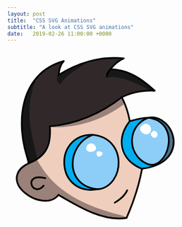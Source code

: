 ```yaml
---
layout: post
title:  "CSS SVG Animations"
subtitle: "A look at CSS SVG animations"
date:   2019-02-26 11:00:00 +0000
---
```


<svg id="maboi-drawself" xmlns="http://www.w3.org/2000/svg" width="400" height="400">
	<path id="hair" class="shade"
	style="fill:#312929;fill-opacity:1;fill-rule:nonzero;stroke:none;stroke-width:4"
	d="M 49.002,255.376 C 44.861363,240.56032 42.726096,221.26752 39.96492,204.64867 33.569815,156.11234 34.53359,101.68969 66.273855,61.458738 77.379429,46.163821 94.193466,36.181281 112.35388,31.794302 c 4.10201,-0.682841 16.44015,-9.196305 10.37051,-0.208306 -4.33798,7.099864 -13.6935,34.169106 1.47761,20.591004 29.16454,-16.991298 61.45366,-29.523756 94.86517,-34.580937 13.57196,-0.812716 27.01177,1.747359 40.49383,2.900937 -8.25404,7.940706 -19.61107,13.359695 -25.92,22.72 38.0844,2.037556 72.17,23.177287 99.06212,48.939375 -6.85106,2.375814 -27.50231,-0.526068 -39.33625,3.16375 -17.32356,1.423837 -32.60892,10.383805 -46.28687,20.536875 -43.35668,30.73622 -94.29898,52.04884 -147.464,56.85 -6.661519,6.47001 -0.112366,27.96215 -5.256875,39.6668 -4.24141,22.26047 -23.144186,39.27185 -45.038125,43.6422 z"
	/>
	<path id="face" class="shade"
	style="fill:#efcebd;fill-opacity:1;fill-rule:nonzero;stroke:none;stroke-width:4"
	d="M 255.4,380.175 C 205.61418,378.39211 161.70408,352.22357 118.80975,329.68125 106.15381,324.13756 94.065321,344.16903 78.531547,340.45906 52.015012,340.03571 29.776678,316.70668 23.296371,292.14375 17.856575,273.21983 36.628843,260.35512 52.521,256.016 c 21.818632,-5.97249 41.416169,-23.43182 43.671484,-46.91352 3.292985,-15.19856 -6.56396,-41.39531 18.701646,-37.84398 37.54324,-5.74581 74.23201,-17.62722 106.47553,-37.98784 13.13589,-3.37221 30.04659,-28.98432 40.22076,-18.98366 5.07695,16.63334 20.3755,36.27496 11.3002,53.19344 -13.7542,18.3016 -23.23592,43.98202 -11.91312,65.79906 8.62032,17.49344 26.09654,28.75866 43.3825,36.8165 -8.00524,36.00398 -16.64594,72.30451 -31.80625,106.05625 -2.56307,6.59635 -11.83844,2.78543 -17.15375,4.02275 z m -1.28,-40 c 6.87656,-3.80189 19.38046,-19.27694 16.285,-21.26 -1.34943,12.9642 -26.34536,21.39606 -24.7,27.56 3.2373,-1.42346 5.49578,-4.37708 8.415,-6.3 z m -24.64,-34.56 c 30.43458,-24.38664 31.47486,-77.28873 -0.53375,-100.824 -23.77385,-21.23615 -60.60451,-14.53757 -83.62625,4.185 -19.83319,20.23263 -24.70309,54.38306 -10.02119,78.955 12.35248,25.0954 43.76697,33.37911 69.62969,28.77563 9.34801,-0.57952 17.61636,-5.01531 24.5515,-11.09163 z m -148.479,4.48 c 2.227747,-7.20227 -18.740834,13.69844 -23.48,-0.52 -17.171508,-22.97847 16.973403,-20.69895 28.145,-19.675 -13.86326,-5.56872 -45.87032,-4.51846 -31.065,17.595 5.737956,11.14121 17.872603,8.60518 26.4,2.6 z"
	/>
	<path id="rightEyeLeftFill" class="shade"
	style="fill:#00adef;fill-opacity:1;fill-rule:nonzero;stroke:none;stroke-width:4"
	d="m 324.84,264.976 c -16.38839,6.3829 -32.86852,-0.3136 -45.37445,-11.40078 -25.27378,-18.87186 -29.51628,-60.80327 -8.11805,-83.95203 10.42636,-11.11047 26.43123,-12.86892 40.6925,-15.04719 -11.60322,9.1473 -24.40134,19.32227 -28.53062,34.53356 -8.90241,26.51634 4.30469,61.16623 33.04554,68.38332 5.45359,1.68671 22.90341,3.58349 8.28508,7.48312 z"
	/>
	<path id="leftEyeLeftFill" class="shade"
	style="fill:#00adef;fill-opacity:1;fill-rule:nonzero;stroke:none;stroke-width:4"
	d="m 175.081,315.856 c -30.47073,-5.78363 -53.21739,-38.29544 -46.10938,-68.88313 1.83034,-21.24734 13.69355,-45.09311 37.00972,-48.24807 6.33065,-1.63343 12.64435,-3.33499 19.01966,-4.7888 -15.8413,9.98879 -28.45556,26.44469 -35.13969,43.90617 -9.85835,29.28995 7.64945,63.27929 36.29031,74.01071 15.11045,6.47177 -7.86793,4.43827 -11.07062,4.00312 z"
	/>
	<path id="rightEyeRightFill" class="shade"
	style="fill:#4c7287;fill-opacity:1;fill-rule:nonzero;stroke:none;stroke-width:4"
	d="m 353.32,247.696 c 20.69876,-24.01073 16.01899,-62.20314 -5.44,-84.16 -9.91216,-1.64986 -16.29898,-11.1305 -1.6,-7.04 23.74442,12.99025 41.81642,44.02961 28.54703,70.40148 -5.15136,12.63525 -13.11149,25.75207 -27.16548,29.23621 -5.38952,2.95993 5.52411,-7.28188 5.65845,-8.43769 z"
	/>
	<path id="leftEyeFill" class="shade"
	style="fill:#8ccef7;fill-opacity:1;fill-rule:nonzero;stroke:none;stroke-width:4"
	d="m 200.041,314.896 c -42.46211,-3.82902 -67.18093,-59.07024 -43.125,-93.84 11.64293,-18.21879 34.76459,-34.32047 56.76883,-23.88461 18.83143,6.89707 33.23115,23.57078 36.44367,43.53117 8.21601,30.4185 -10.22973,69.47686 -43.0475,74.51844 l -3.43,6.3e-4 z"
	/>
	<path id="rightEyeFill" class="shade"
	style="fill:#8ccef7;fill-opacity:1;fill-rule:nonzero;stroke:none;stroke-width:4"
	d="m 324.84,259.536 c -28.12357,-4.85494 -48.64871,-35.29858 -41.37813,-63.19023 4.40851,-19.56774 20.60949,-41.5661 42.37313,-41.09977 26.71271,4.89712 44.72392,32.1904 41.01777,58.62276 -2.05931,18.39389 -11.45918,40.06186 -30.60964,45.58599 -3.77715,0.49952 -7.61827,0.49618 -11.40313,0.0813 z"
	/>
	<path id="backHairShade" class="shade"
	style="fill:#181818;fill-opacity:1;fill-rule:nonzero;stroke:#181818;stroke-width:4.15999985;stroke-linecap:butt;stroke-linejoin:round;stroke-miterlimit:4;stroke-dasharray:none;stroke-opacity:1"
	d="m 114.601,58.897 c 0.1567,5.96685 -1.64254,12.704661 4.48,16.32 13.93454,-19.529615 35.4829,-31.039227 54.72,-44.48 -14.4055,5.049599 -28.90882,9.885815 -41.74741,18.353305 -5.81753,3.268898 -11.63506,6.537797 -17.45259,9.806695 z"
	/>
	<path id="leftEyeSmallTint" class="shade"
	style="fill:#ffffff;fill-opacity:1;fill-rule:nonzero;stroke:#ffffff;stroke-width:0.31999999;stroke-linecap:butt;stroke-linejoin:miter;stroke-miterlimit:4;stroke-dasharray:none;stroke-opacity:1"
	d="m 202.92,231.056 c -4.05314,24.23374 28.83188,-0.96837 2.155,-1.325 z"
	/>
	<path id="leftEyeBigTint" class="shade"
	style="fill:#ffffff;fill-opacity:1;fill-rule:nonzero;stroke:#ffffff;stroke-width:0.31999999;stroke-linecap:butt;stroke-linejoin:miter;stroke-miterlimit:4;stroke-dasharray:none;stroke-opacity:1"
	d="m 181.481,215.696 c -13.62336,23.23239 34.20992,17.4479 14.93,-1.675 -4.7198,-3.42966 -10.9359,-2.38684 -14.93,1.675 z"
	/>
	<path id="rightEyeSmallTint" class="shade"
	style="fill:#ffffff;fill-opacity:1;fill-rule:nonzero;stroke:#ffffff;stroke-width:0.63999999;stroke-linecap:butt;stroke-linejoin:round;stroke-miterlimit:4;stroke-dasharray:none;stroke-opacity:1"
	d="m 332.2,183.697 c -18.08538,6.98785 7.09016,26.07096 8,6.72 -1.00515,-3.20344 -4.2826,-7.29425 -8,-6.72 z"
	/>
	<path id="rightEyeBigTint" class="shade"
	style="fill:#ffffff;fill-opacity:1;fill-rule:nonzero;stroke:#ffffff;stroke-width:0.63999999;stroke-linecap:butt;stroke-linejoin:round;stroke-miterlimit:4;stroke-dasharray:none;stroke-opacity:1"
	d="m 308.52,168.977 c -23.16535,13.48053 16.22355,36.19796 16.84,10.08 -0.55392,-8.7522 -8.80383,-13.74638 -16.84,-10.08 z"
	/>
	<path id="frontHairShade" class="shade"
	style="fill:#181818;fill-opacity:1;fill-rule:nonzero;stroke:#181818;stroke-width:3.83999991;stroke-linecap:butt;stroke-linejoin:miter;stroke-miterlimit:4;stroke-dasharray:none;stroke-opacity:1"
	d="m 225.64,61.137 c 39.09517,-6.126087 72.62355,18.123963 106.88,32.32 -25.82848,-27.354253 -61.06978,-50.535279 -100.16,-48 -4.42206,3.958809 -6.50128,9.86066 -6.72,15.68 z"
	/>
	<path id="backheadShade" class="shade"
	style="fill:#171717;fill-opacity:1;fill-rule:nonzero;stroke:#181818;stroke-width:3.83999991;stroke-linecap:butt;stroke-linejoin:miter;stroke-miterlimit:4;stroke-dasharray:none;stroke-opacity:1"
	d="M 66.602,247.696 C 52.86568,196.53976 39.49361,141.80794 55.339838,89.465764 56.328552,83.465126 66.873595,59.107602 59.14075,75.457859 40.733199,108.14043 32.74117,146.07316 36.302,183.42158 c 1.652806,24.26835 6.008205,48.26766 11.42,71.95442 6.565374,-1.56175 14.10751,-2.3256 18.88,-7.68 z"
	/>
	<path id="foreheadShade" class="shade"
	style="fill:#9a8179;fill-opacity:1;fill-rule:nonzero;stroke:#9a8179;stroke-width:3.83999991;stroke-linecap:butt;stroke-linejoin:miter;stroke-miterlimit:4;stroke-dasharray:none;stroke-opacity:1"
	d="m 96.361,173.137 c 60.27617,3.32632 120.76577,-16.23383 168.639,-52.8 -3.07308,-8.8671 -5.96541,-17.69153 -13.99469,-5.41523 -43.38529,35.78347 -99.0328,54.17798 -154.64431,58.21523 z"
	/>
	<path id="jawShade" class="shade"
	style="fill:#9a8179;fill-opacity:1;fill-rule:nonzero;stroke:#9a8179;stroke-width:3.83999991;stroke-linecap:butt;stroke-linejoin:miter;stroke-miterlimit:4;stroke-dasharray:none;stroke-opacity:1"
	d="m 66.282,251.216 c -15.335601,4.76402 -33.864289,9.2884 -41.679968,24.89909 -5.630066,12.96044 1.357882,27.41901 8.668633,38.21253 10.412691,13.62351 25.841947,25.66249 43.568179,26.32365 13.918188,-0.0162 27.042376,-5.74363 39.055236,-12.28785 38.90017,22.65515 79.19694,46.85331 124.90796,51.60811 8.94433,0.89592 17.97474,0.9776 26.9281,0.15697 -10.80002,-5.52231 -23.5025,-6.24815 -34.83529,-10.63905 C 180.11467,354.54434 127.64144,330.07073 91.357665,287.67554 81.815433,276.40559 73.548011,264.05902 66.282,251.216 Z"
	/>
	<path id="lines1" class="line"
	style="fill:none;stroke:#000000;stroke-width:3.83999991;stroke-linecap:round;stroke-linejoin:miter;stroke-miterlimit:4;stroke-dasharray:none;stroke-opacity:1"
	d="m 193.64,192.337 c 79.20475,7.78078 72.67773,114.43784 12.95405,123.33482 C 127.83871,309.95607 133.57164,213.79055 193.64,192.337 Z"
	/>
	<path id="lines2" class="line"
	style="fill:none;stroke:#000000;stroke-width:3.83999991;stroke-linecap:round;stroke-linejoin:miter;stroke-miterlimit:4;stroke-dasharray:none;stroke-opacity:1"
	d="M 207.081,315.221 C 108.96484,334.08677 101.64531,190.69606 193.641,192.336"
	/>
	<path id="lines3" class="line"
	style="fill:none;stroke:#000000;stroke-width:3.83999991;stroke-linecap:round;stroke-linejoin:miter;stroke-miterlimit:4;stroke-dasharray:none;stroke-opacity:1"
	d="m 320.04,153.616 c 78.17725,11.74101 42.79063,123.12265 -3.40512,104.49962 C 268.57093,235.80103 272.85535,169.95439 320.04,153.616 Z"
	/>
	<path id="lines4" class="line"
	style="fill:none;stroke:#000000;stroke-width:3.83999991;stroke-linecap:round;stroke-linejoin:miter;stroke-miterlimit:4;stroke-dasharray:none;stroke-opacity:1"
	d="m 304.68,269.136 c 113.71622,-13.62889 73.00191,-125.21531 15.36,-115.52 -19.64316,1.13381 -31.95772,4.91189 -42.56,8"
	/>
	<path id="lines5" class="line"
	style="fill:none;stroke:#000000;stroke-width:3.83999991;stroke-linecap:round;stroke-linejoin:miter;stroke-miterlimit:4;stroke-dasharray:none;stroke-opacity:1"
	d="M 305.96,269.776 C 253.85079,248.76171 246.28365,199.93508 277.48,161.616"
	/>
	<path id="lines6" class="line"
	style="fill:none;stroke:#000000;stroke-width:3.83999991;stroke-linecap:round;stroke-linejoin:miter;stroke-miterlimit:4;stroke-dasharray:none;stroke-opacity:1"
	d="m 305.32,269.456 c -6.85062,38.10239 -19.40798,74.98511 -34.88,110.4"
	/>
	<path id="lines7" class="line"
	style="fill:none;stroke:#000000;stroke-width:3.83999991;stroke-linecap:round;stroke-linejoin:miter;stroke-miterlimit:4;stroke-dasharray:none;stroke-opacity:1"
	d="M 115.89408,328.36342 C 161.4933,354.93893 216.5748,388.87558 269.48,380.496 c 2.13399,-0.17552 -2.11427,0.33904 0,0"
	/>
	<path id="lines8" class="line"
	style="fill:none;stroke:#000000;stroke-width:3.83999991;stroke-linecap:round;stroke-linejoin:miter;stroke-miterlimit:4;stroke-dasharray:none;stroke-opacity:1"
	d="m 49.32,256.336 c -80.116072,39.6821 32.144579,116.2418 66.57408,72.02742"
	/>
	<path id="lines9" class="line"
	style="fill:none;stroke:#000000;stroke-width:3.83999991;stroke-linecap:round;stroke-linejoin:miter;stroke-miterlimit:4;stroke-dasharray:none;stroke-opacity:1"
	d="M 49.32,256.336 C 15.949108,166.75216 27.447525,53.315743 127.72,25.618"
	/>
	<path id="lines10" class="line"
	style="fill:none;stroke:#000000;stroke-width:3.83999991;stroke-linecap:round;stroke-linejoin:miter;stroke-miterlimit:4;stroke-dasharray:none;stroke-opacity:1"
	d="m 127.721,25.618 c -7.88338,8.403855 -10.68987,20.185097 -11.52,31.36"
	/>
	<path id="lines11" class="line"
	style="fill:none;stroke:#000000;stroke-width:3.83999991;stroke-linecap:round;stroke-linejoin:miter;stroke-miterlimit:4;stroke-dasharray:none;stroke-opacity:1"
	d="M 116.201,56.978 C 159.65372,29.525504 212.04875,13.654188 263.719,19.537"
	/>
	<path id="lines12" class="line"
	style="fill:none;stroke:#000000;stroke-width:3.83999991;stroke-linecap:round;stroke-linejoin:miter;stroke-miterlimit:4;stroke-dasharray:none;stroke-opacity:1"
	d="m 263.719,19.537 c -11.97359,5.249406 -21.96258,14.210197 -30.08,24.32"
	/>
	<path id="lines13" class="line"
	style="fill:none;stroke:#000000;stroke-width:3.83999991;stroke-linecap:round;stroke-linejoin:miter;stroke-miterlimit:4;stroke-dasharray:none;stroke-opacity:1"
	d="m 233.64,43.858 c -3.90473,4.389221 -8.03837,9.474567 -8,15.68"
	/>
	<path id="lines14" class="line"
	style="fill:none;stroke:#000000;stroke-width:3.83999991;stroke-linecap:round;stroke-linejoin:miter;stroke-miterlimit:4;stroke-dasharray:none;stroke-opacity:1"
	d="m 233.639,43.857 c 38.57084,1.082347 72.86725,22.973268 100.16,48.64"
	/>
	<path id="lines15" class="line"
	style="fill:none;stroke:#000000;stroke-width:3.83999991;stroke-linecap:round;stroke-linejoin:miter;stroke-miterlimit:4;stroke-dasharray:none;stroke-opacity:1"
	d="m 333.799,92.497 c -25.28601,-0.93692 -51.05768,3.255847 -73.92,14.4"
	/>
	<path id="lines16" class="line"
	style="fill:none;stroke:#000000;stroke-width:3.83999991;stroke-linecap:round;stroke-linejoin:miter;stroke-miterlimit:4;stroke-dasharray:none;stroke-opacity:1"
	d="m 96.361,173.137 c 59.65671,-4.58454 116.70526,-29.49885 163.52,-66.24"
	/>
	<path id="lines17" class="line"
	style="fill:none;stroke:#000000;stroke-width:3.83999991;stroke-linecap:round;stroke-linejoin:miter;stroke-miterlimit:4;stroke-dasharray:none;stroke-opacity:1"
	d="m 49.32,256.336 c 43.44477,-16.54532 49.33323,-46.12996 47.04,-83.2"
	/>
	<path id="lines18" class="line"
	style="fill:none;stroke:#000000;stroke-width:3.83999991;stroke-linecap:round;stroke-linejoin:miter;stroke-miterlimit:4;stroke-dasharray:none;stroke-opacity:1"
	d="m 277.48,161.616 c -3.31232,-18.70495 -9.16037,-37.22261 -17.92,-54.079"
	/>
	<path id="lines19" class="line"
	style="fill:none;stroke:#000000;stroke-width:3.83999991;stroke-linecap:round;stroke-linejoin:miter;stroke-miterlimit:4;stroke-dasharray:none;stroke-opacity:1"
	d="m 86.122,290.576 c -53.064488,-13.54691 -29.237119,45.62389 -3.84,16.96"
	/>
	<path id="lines20" class="line"
	style="fill:none;stroke:#000000;stroke-width:3.83999991;stroke-linecap:round;stroke-linejoin:miter;stroke-miterlimit:4;stroke-dasharray:none;stroke-opacity:1"
	d="m 243.561,345.936 c 11.44571,-6.73588 22.5173,-15.47232 28.159,-27.84"
	/>
</svg>
